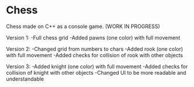 # Chess
Chess made on C++ as a console game. (WORK IN PROGRESS)

Version 1:
-Full chess grid
-Added pawns (one color) with full movement

Version 2:
-Changed grid from numbers to chars
-Added rook (one color) with full movement
-Added checks for collision of rook with other objects

Version 3:
-Added knight (one color) with full movement
-Added checks for collision of knight with other objects
-Changed UI to be more readable and understandable
